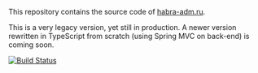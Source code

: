This repository contains the source code of [habra-adm.ru](https://habra-adm.ru).

This is a very legacy version, yet still in production. A newer version
rewritten in TypeScript from scratch (using Spring MVC on back-end) is coming
soon.

[![Build Status](https://travis-ci.org/clubadm/clubadm.svg?branch=master)](https://travis-ci.org/clubadm/clubadm)
